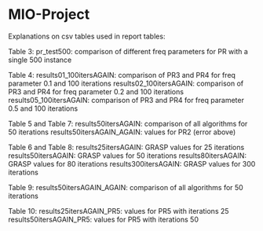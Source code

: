 # MIO-Project

Explanations on csv tables used in report tables:

Table 3: 
pr_test500: comparison of different freq parameters for PR with a single 500 instance

Table 4:
results01_100itersAGAIN: comparison of PR3 and PR4 for freq parameter 0.1 and 100 iterations
results02_100itersAGAIN: comparison of PR3 and PR4 for freq parameter 0.2 and 100 iterations
results05_100itersAGAIN: comparison of PR3 and PR4 for freq parameter 0.5 and 100 iterations

Table 5 and Table 7:
results50itersAGAIN: comparison of all algorithms for 50 iterations
results50itersAGAIN_AGAIN: values for PR2 (error above)

Table 6 and Table 8:
results25itersAGAIN: GRASP values for 25 iterations
results50itersAGAIN: GRASP values for 50 iterations
results80itersAGAIN: GRASP values for 80 iterations
results300itersAGAIN: GRASP values for 300 iterations

Table 9: 
results50itersAGAIN_AGAIN: comparison of all algorithms for 50 iterations

Table 10: 
results25itersAGAIN_PR5: values for PR5 with iterations 25
results50itersAGAIN_PR5: values for PR5 with iterations 50 

